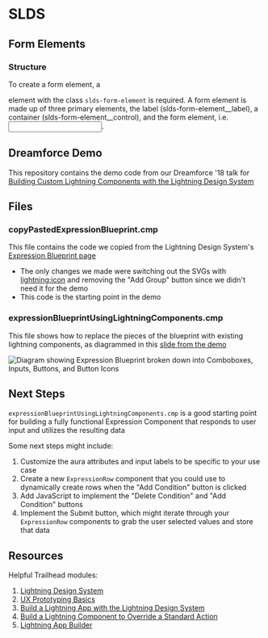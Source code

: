 # SLDS
## Form Elements
### Structure
To create a form element, a <div> element with the class `slds-form-element` is required.
A form element is made up of three primary elements, the label (slds-form-element__label), a container (slds-form-element__control), and the form element, i.e. <input>.



## Dreamforce Demo
This repository contains the demo code from our Dreamforce '18 talk for [Building Custom Lightning Components with the Lightning Design System](https://www.youtube.com/watch?v=-Ytt0HcbmxU)

## Files

### copyPastedExpressionBlueprint.cmp

This file contains the code we copied from the Lightning Design System's [Expression Blueprint page](https://lightningdesignsystem.com/components/expression/)
- The only changes we made were switching out the SVGs with [lightning:icon](https://developer.salesforce.com/docs/component-library/bundle/lightning:icon/example) and removing the "Add Group" button since we didn't need it for the demo
- This code is the starting point in the demo

### expressionBlueprintUsingLightningComponents.cmp

This file shows how to replace the pieces of the blueprint with existing lightning components, as diagrammed in this [slide from the demo](https://youtu.be/-Ytt0HcbmxU?t=671)

![Diagram showing Expression Blueprint broken down into Comboboxes, Inputs, Buttons, and Button Icons](/assets/ExpressionBrokenDown.png)

## Next Steps

`expressionBlueprintUsingLightningComponents.cmp` is a good starting point for building a fully functional Expression Component that responds to user input and utilizes the resulting data

Some next steps might include:
1. Customize the aura attributes and input labels to be specific to your use case
2. Create a new `ExpressionRow` component that you could use to dynamically create rows when the "Add Condition" button is clicked
3. Add JavaScript to implement the "Delete Condition" and "Add Condition" buttons
4. Implement the Submit button, which might iterate through your `ExpressionRow` components to grab the user selected values and store that data

## Resources

Helpful Trailhead modules:
1. [Lightning Design System](https://trailhead.salesforce.com/en/modules/lightning_design_system)
2. [UX Prototyping Basics](https://trailhead.salesforce.com/en/modules/ux-prototyping-basics)
3. [Build a Lightning App with the Lightning Design System](https://trailhead.salesforce.com/en/projects/slds-lightning-components-workshop)
4. [Build a Lightning Component to Override a Standard Action](https://trailhead.salesforce.com/en/projects/workshop-override-standard-action)
5. [Lightning App Builder](https://trailhead.salesforce.com/en/modules/lightning_app_builder)
